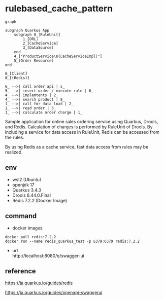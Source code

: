 # rulebased_cache_pattern

```mermaid
graph

subgraph Quarkus App
    subgraph 0_[RuleUnit]
        1_[DRL]
        2_[CacheService]
        3_[DataSource]
    end
    4_["ProductService\n(CacheServiceImpl)"]
    5_[Order Resource]
end

6_[Client]
8_[(Redis)]

6_ -->| call order api | 5_
5_ -->| insert order / execute rule | 0_
4_ -->| implemtents | 2_
4_ -->| search product | 8_
1_ -->| call for data load | 2_
1_ -->| read order | 3_
1_ -->| calculate order charge | 1_
```

Sample application for online sales ordering service using Quarkus, Drools, and Redis.
Calculation of charges is performed by RuleUnit of Drools.
By including a service for data access in RuleUnit, Redis can be accessed from the rules.

By using Redis as a cache service, fast data access from rules may be realized.

## env 

- wsl2 (Ubuntu)
- openjdk 17
- Quarkus 3.4.3
- Drools 8.44.0.Final
- Redis 7.2.2 (Docker Image)

## command

- docker images
```
docker pull redis:7.2.2
docker run --name redis_quarkus_test -p 6379:6379 redis:7.2.2
```

- url  
http://localhost:8080/q/swagger-ui


## reference

https://ja.quarkus.io/guides/redis

https://ja.quarkus.io/guides/openapi-swaggerui
